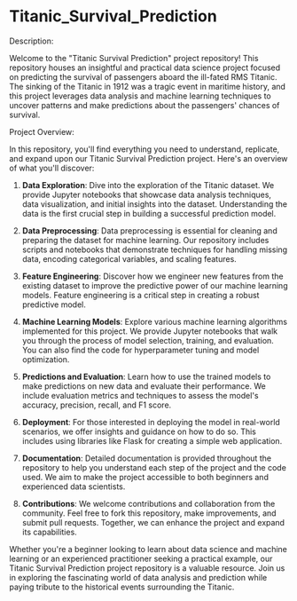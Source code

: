 # Titanic_Survival_Prediction


Description:

Welcome to the "Titanic Survival Prediction" project repository! This repository houses an insightful and practical data science project focused on predicting the survival of passengers aboard the ill-fated RMS Titanic. The sinking of the Titanic in 1912 was a tragic event in maritime history, and this project leverages data analysis and machine learning techniques to uncover patterns and make predictions about the passengers' chances of survival.

Project Overview:

In this repository, you'll find everything you need to understand, replicate, and expand upon our Titanic Survival Prediction project. Here's an overview of what you'll discover:

1. **Data Exploration**: Dive into the exploration of the Titanic dataset. We provide Jupyter notebooks that showcase data analysis techniques, data visualization, and initial insights into the dataset. Understanding the data is the first crucial step in building a successful prediction model.

2. **Data Preprocessing**: Data preprocessing is essential for cleaning and preparing the dataset for machine learning. Our repository includes scripts and notebooks that demonstrate techniques for handling missing data, encoding categorical variables, and scaling features.

3. **Feature Engineering**: Discover how we engineer new features from the existing dataset to improve the predictive power of our machine learning models. Feature engineering is a critical step in creating a robust predictive model.

4. **Machine Learning Models**: Explore various machine learning algorithms implemented for this project. We provide Jupyter notebooks that walk you through the process of model selection, training, and evaluation. You can also find the code for hyperparameter tuning and model optimization.

5. **Predictions and Evaluation**: Learn how to use the trained models to make predictions on new data and evaluate their performance. We include evaluation metrics and techniques to assess the model's accuracy, precision, recall, and F1 score.

6. **Deployment**: For those interested in deploying the model in real-world scenarios, we offer insights and guidance on how to do so. This includes using libraries like Flask for creating a simple web application.

7. **Documentation**: Detailed documentation is provided throughout the repository to help you understand each step of the project and the code used. We aim to make the project accessible to both beginners and experienced data scientists.

8. **Contributions**: We welcome contributions and collaboration from the community. Feel free to fork this repository, make improvements, and submit pull requests. Together, we can enhance the project and expand its capabilities.

Whether you're a beginner looking to learn about data science and machine learning or an experienced practitioner seeking a practical example, our Titanic Survival Prediction project repository is a valuable resource. Join us in exploring the fascinating world of data analysis and prediction while paying tribute to the historical events surrounding the Titanic.
